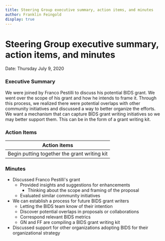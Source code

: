 ```yaml
---
title: Steering Group executive summary, action items, and minutes
author: Franklin Feingold
display: true
---
```


# Steering Group executive summary, action items, and minutes

Date: Thursday July 9, 2020

<!--more-->

### Executive Summary

We were joined by Franco Pestilli to discuss his potential BIDS grant. We went over the scope of his grant and how he intends to frame it. Through this process, we realized there were potential overlaps with other community initiatives and discussed a way to better organize the efforts. We want a mechanism that can capture BIDS grant writing initiatives so we may better support them. This can be in the form of a grant writing kit.

### Action Items

| Action items |
| ------------ |
| Begin putting together the grant writing kit |


### Minutes

- Discussed Franco Pestilli's grant
  - Provided insights and suggestions for enhancements
    - Thinking about the scope and framing of the proposal
  - Evaluated similar community initiatives
- We can establish a process for future BIDS grant writers
  - Letting the BIDS team know of their intention
  - Discover potential overlaps in proposals or collaborations
  - Correspond relevant BIDS metrics
  - GN and FF are compiling a BIDS grant writing kit
- Discussed support for other organizations adopting BIDS for their organizational strategy
